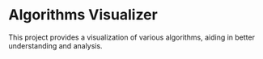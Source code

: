 # Algorithms Visualizer

This project provides a visualization of various algorithms, aiding in better understanding and analysis.



